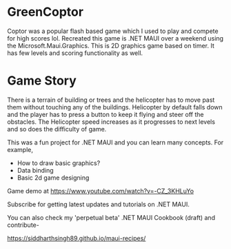 # GreenCoptor

Coptor was a popular flash based game which I used to play and compete for high scores lol.
Recreated this game is .NET MAUI over a weekend using the Microsoft.Maui.Graphics. This is 2D graphics game based on timer. It has few levels and scoring functionality as well.


# Game Story
There is a terrain of building or trees and the helicopter has to move past them without touching any of the buildings. Helicopter by default falls down and the player has to press a button to keep it flying and steer off the obstacles. The Helicopter speed increases as it progresses to next levels and so does the difficulty of game. 

This was a fun project for .NET MAUI and you can learn many concepts. For example,
* How to draw basic graphics?
* Data binding
* Basic 2d game designing


Game demo at https://www.youtube.com/watch?v=-CZ_3KHLuYo

Subscribe for getting latest updates and tutorials on .NET MAUI.

You can also check my 'perpetual beta' .NET MAUI Cookbook (draft) and contribute-

https://siddharthsingh89.github.io/maui-recipes/

